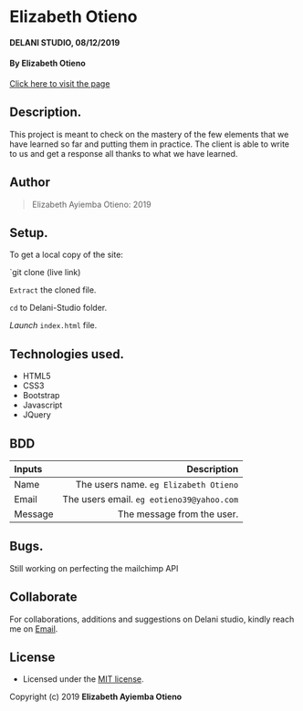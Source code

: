 # Elizabeth Otieno
#### DELANI STUDIO, 08/12/2019
#### By **Elizabeth Otieno**

[Click here to visit the page](https://libb521.github.io/Delani2.github.io/)
## Description.
This project is meant to check on the mastery of the few elements that we have learned so far and putting them in practice. The client is able to write to us and get a response all thanks to what we have learned.

## Author
>Elizabeth Ayiemba Otieno: 2019

## Setup.
To get a local copy of the site:

`git clone (live link)

`Extract` the cloned file.

`cd` to Delani-Studio folder.

*Launch* `index.html` file.

## Technologies used.
* HTML5
* CSS3
* Bootstrap
* Javascript
* JQuery

## BDD
| Inputs |  Description |
| :---         |          ---: |
| Name   | The users name. `eg Elizabeth Otieno`|
| Email     | The users email. ``eg eotieno39@yahoo.com``   |
| Message    | The message from the user.   |

## Bugs.
Still working on perfecting the mailchimp API

## Collaborate
For collaborations, additions and suggestions on Delani studio, kindly reach me on [Email](eotieno39@yahoo.com).

## License
- Licensed under the  [MIT license](LICENSE).

Copyright (c) 2019 **Elizabeth Ayiemba Otieno**